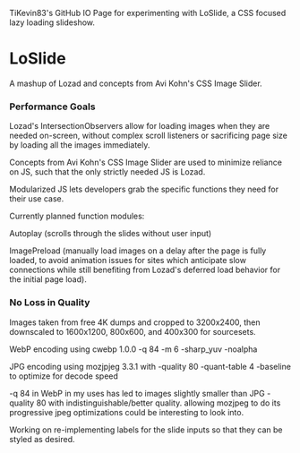 TiKevin83's GitHub IO Page for experimenting with LoSlide, a CSS focused lazy loading slideshow.

# LoSlide

A mashup of Lozad and concepts from Avi Kohn's CSS Image Slider.

### Performance Goals

Lozad's IntersectionObservers allow for loading images when they are needed on-screen, without complex scroll listeners or sacrificing page size by loading all the images immediately.

Concepts from Avi Kohn's CSS Image Slider are used to minimize reliance on JS, such that the only strictly needed JS is Lozad.

Modularized JS lets developers grab the specific functions they need for their use case.

Currently planned function modules:

Autoplay (scrolls through the slides without user input)

ImagePreload (manually load images on a delay after the page is fully loaded, to avoid animation issues for sites which anticipate slow connections while still benefiting from Lozad's deferred load behavior for the initial page load).

### No Loss in Quality

Images taken from free 4K dumps and cropped to 3200x2400, then downscaled to 1600x1200, 800x600, and 400x300 for sourcesets.

WebP encoding using cwebp 1.0.0 -q 84 -m 6 -sharp_yuv -noalpha

JPG encoding using mozjpjeg 3.3.1 with -quality 80 -quant-table 4 -baseline to optimize for decode speed

-q 84 in WebP in my uses has led to images slightly smaller than JPG -quality 80 with indistinguishable/better quality.  allowing mozjpeg to do its progressive jpeg optimizations could be interesting to look into.

Working on re-implementing labels for the slide inputs so that they can be styled as desired.

